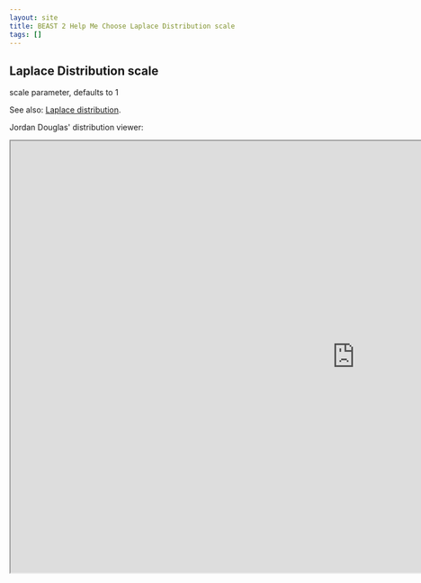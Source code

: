 ```yaml
---
layout: site
title: BEAST 2 Help Me Choose Laplace Distribution scale
tags: []
---
```


## Laplace Distribution scale

scale parameter, defaults to 1


See also: [Laplace distribution](https://en.wikipedia.org/wiki/Laplace_distribution).


Jordan Douglas' distribution viewer: 
<iframe width='1224' height='768' src='https://jordandouglas.github.io/distributions/' title='Distribution Viewer'></iframe>
